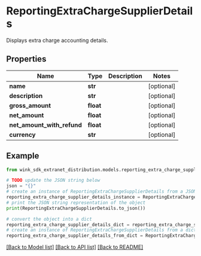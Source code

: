 # ReportingExtraChargeSupplierDetails

Displays extra charge accounting details.

## Properties

Name | Type | Description | Notes
------------ | ------------- | ------------- | -------------
**name** | **str** |  | [optional] 
**description** | **str** |  | [optional] 
**gross_amount** | **float** |  | [optional] 
**net_amount** | **float** |  | [optional] 
**net_amount_with_refund** | **float** |  | [optional] 
**currency** | **str** |  | [optional] 

## Example

```python
from wink_sdk_extranet_distribution.models.reporting_extra_charge_supplier_details import ReportingExtraChargeSupplierDetails

# TODO update the JSON string below
json = "{}"
# create an instance of ReportingExtraChargeSupplierDetails from a JSON string
reporting_extra_charge_supplier_details_instance = ReportingExtraChargeSupplierDetails.from_json(json)
# print the JSON string representation of the object
print(ReportingExtraChargeSupplierDetails.to_json())

# convert the object into a dict
reporting_extra_charge_supplier_details_dict = reporting_extra_charge_supplier_details_instance.to_dict()
# create an instance of ReportingExtraChargeSupplierDetails from a dict
reporting_extra_charge_supplier_details_from_dict = ReportingExtraChargeSupplierDetails.from_dict(reporting_extra_charge_supplier_details_dict)
```
[[Back to Model list]](../README.md#documentation-for-models) [[Back to API list]](../README.md#documentation-for-api-endpoints) [[Back to README]](../README.md)


